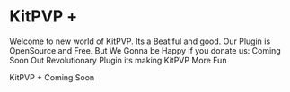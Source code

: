 # KitPVP +
Welcome to new world of KitPVP. Its a Beatiful and good. Our Plugin is OpenSource and Free. But We Gonna be Happy if you donate us: Coming Soon
Out Revolutionary Plugin its making KitPVP More Fun


KitPVP + 
Coming Soon
